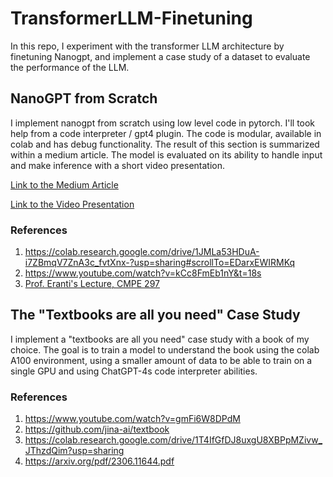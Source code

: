 # TransformerLLM-Finetuning

In this repo, I experiment with the transformer LLM architecture by finetuning Nanogpt, and implement a case study of a dataset to evaluate the performance of the LLM.
 

## NanoGPT from Scratch
I implement nanogpt from scratch using low level code in pytorch. I'll took help from a code interpreter / gpt4 plugin. The code is modular, available in colab and has debug functionality. The result of this section is summarized within a medium article. The model is evaluated on its ability to handle input and make inference with a short video presentation.

[Link to the Medium Article](https://medium.com/@alexyszam/what-i-learned-building-a-mini-gpt-transformer-model-e11027f1190d)

[Link to the Video Presentation](https://youtu.be/csVbr91M6R8)

### References

1. https://colab.research.google.com/drive/1JMLa53HDuA-i7ZBmqV7ZnA3c_fvtXnx-?usp=sharing#scrollTo=EDarxEWIRMKq
2. https://www.youtube.com/watch?v=kCc8FmEb1nY&t=18s
3. [Prof. Eranti's Lecture, CMPE 297](https://docs.google.com/presentation/d/1fk8QlODYkBTTH4ftw8M7Sw_tmhJa8KB97s7dYP6s4mI/edit#slide=id.g24535d0c6d4_0_178)

## The "Textbooks are all you need" Case Study
I implement a "textbooks are all you need" case study with a book of my choice. The goal is to train a model to understand the book using the colab A100 environment, using a smaller amount of data to be able to train on a single GPU and using ChatGPT-4s code interpreter abilities.


### References 

1. https://www.youtube.com/watch?v=gmFi6W8DPdM
2. https://github.com/jina-ai/textbook
3. https://colab.research.google.com/drive/1T4IfGfDJ8uxgU8XBPpMZivw_JThzdQim?usp=sharing
4. https://arxiv.org/pdf/2306.11644.pdf
